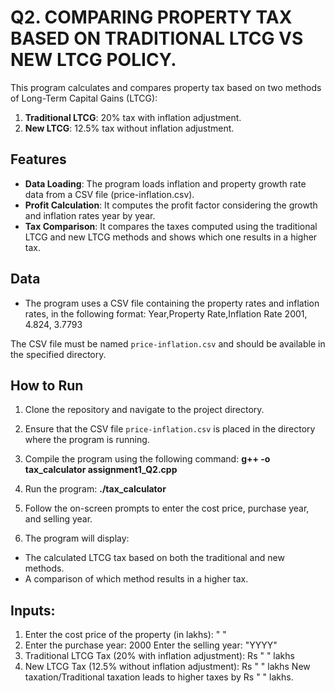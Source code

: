 # Q2. COMPARING PROPERTY TAX BASED ON TRADITIONAL LTCG VS NEW LTCG POLICY.

This program calculates and compares property tax based on two methods of Long-Term Capital Gains (LTCG):
1. **Traditional LTCG**: 20% tax with inflation adjustment.
2. **New LTCG**: 12.5% tax without inflation adjustment.

## Features

- **Data Loading**: The program loads inflation and property growth rate data from a CSV file (price-inflation.csv).
- **Profit Calculation**: It computes the profit factor considering the growth and inflation rates year by year.
- **Tax Comparison**: It compares the taxes computed using the traditional LTCG and new LTCG methods and shows which one results in a higher tax.

## Data

- The program uses a CSV file containing the property rates and inflation rates, in the following format:
  Year,Property Rate,Inflation Rate 2001, 4.824, 3.7793
  
The CSV file must be named `price-inflation.csv` and should be available in the specified directory.

## How to Run

1. Clone the repository and navigate to the project directory.

2. Ensure that the CSV file `price-inflation.csv` is placed in the directory where the program is running.

3. Compile the program using the following command:
   **g++ -o tax_calculator assignment1_Q2.cpp**
   
5. Run the program:
  **./tax_calculator**
   
6. Follow the on-screen prompts to enter the cost price, purchase year, and selling year.

7. The program will display:
- The calculated LTCG tax based on both the traditional and new methods.
- A comparison of which method results in a higher tax.

## Inputs:
1. Enter the cost price of the property (in lakhs): " "
2. Enter the purchase year: 2000 Enter the selling year: "YYYY"
3. Traditional LTCG Tax (20% with inflation adjustment): Rs " " lakhs
4. New LTCG Tax (12.5% without inflation adjustment): Rs " " lakhs
    New taxation/Traditional taxation leads to higher taxes by Rs " " lakhs.

  
